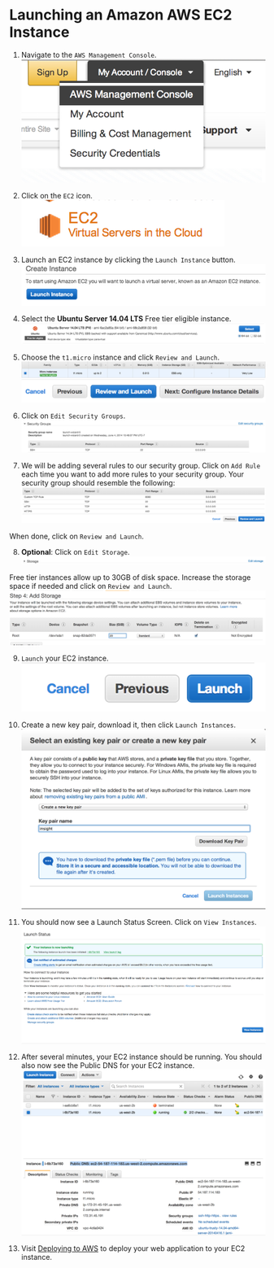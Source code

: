 # Launching an Amazon AWS EC2 Instance

1. Navigate to the `AWS Management Console`.
![Alt text](images/aws-management-console.png)

2. Click on the `EC2` icon.
![Alt text](images/ec2.png)

3. Launch an EC2 instance by clicking the `Launch Instance` button.
![Alt text](images/launch.png)

4. Select the **Ubuntu Server 14.04 LTS** Free tier eligible instance.
![Alt text](images/launch-ubuntu-server.png)

5. Choose the `t1.micro` instance and click `Review and Launch`.
![Alt text](images/t1micro.png)
![Alt text](images/review-and-launch.png)

6. Click on `Edit Security Groups`.
![Alt text](images/edit-security-groups.png)

7. We will be adding several rules to our security group. Click on `Add Rule` each time you want to add
more rules to your security group. Your security group should resemble the following:
![Alt text](images/tcp-rules.png)

When done, click on `Review and Launch`.

8. **Optional**: Click on `Edit Storage`.
![Alt text](images/edit-storage.png)

Free tier instances allow up to 30GB of disk space. Increase the storage space if needed and click on `Review and Launch`.
![Alt text](images/increase-gb.png)

9. `Launch` your EC2 instance.
![Alt text](images/launch-ec2.png)

10. Create a new key pair, download it, then click `Launch Instances`.
![Alt text](images/key-pair.png)

11. You should now see a Launch Status Screen. Click on `View Instances`.
![Alt text](images/launch-status.png)

12. After several minutes, your EC2 instance should be running. You should also now see the Public DNS
for your EC2 instance.
![Alt text](images/public-dns.png)

13. Visit [Deploying to AWS](https://github.com/stormpython/insightfl#deploying-to-aws) to deploy your
web application to your EC2 instance.
